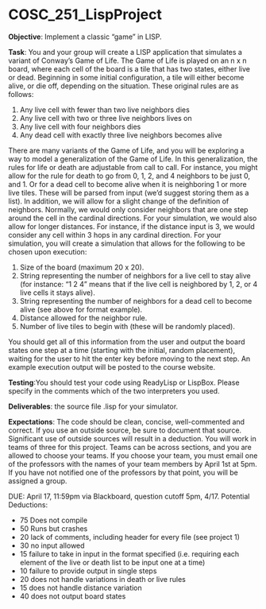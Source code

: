 # COSC_251_LispProject

**Objective**:  Implement a classic “game” in LISP.

**Task**:  You and your group will create a LISP application that simulates a variant of Conway’s Game of Life. The Game of Life is played on an n x n board, where each cell of the board is a tile that has two states, either live or dead. Beginning in some initial configuration, a tile will either become alive, or die off, depending on the situation. These original rules are as follows: 
1. Any live cell with fewer than two live neighbors dies 
2. Any live cell with two or three live neighbors lives on 
3. Any live cell with four neighbors dies 
4. Any dead cell with exactly three live neighbors becomes alive 

There are many variants of the Game of Life, and you will be exploring a way to model a generalization of the Game of Life. In this generalization, the rules for life or death are adjustable from call to call. For instance, you might allow for the rule for death to go from 0, 1, 2, and 4 neighbors to be just 0, and 1. Or for a dead cell to become alive when it is neighboring 1 or more live tiles. These will be parsed from input (we’d suggest storing them as a list). In addition, we will allow for a slight change of the definition of neighbors. Normally, we would only consider neighbors that are one step around the cell in the cardinal directions. For your simulation, we would also allow for longer distances. For instance, if the distance input is 3, we would consider any cell within 3 hops in any cardinal direction.
For your simulation, you will create a simulation that allows for the following to be chosen upon execution: 

1. Size of the board (maximum 20 x 20). 
2. String representing the number of neighbors for a live cell to stay alive (for instance: “1 2 4” means that if the live cell is neighbored by 1, 2, or 4 live cells it stays alive). 
3. String representing the number of neighbors for a dead cell to become alive (see above for format example). 
4. Distance allowed for the neighbor rule. 
5. Number of live tiles to begin with (these will be randomly placed). 

You should get all of this information from the user and output the board states one step at a time (starting with the initial, random placement), waiting for the user to hit the enter key before moving to the next step. An example execution output will be posted to the course website. 

**Testing**:You should test your code using ReadyLisp or LispBox. Please specify in the comments which of the two interpreters you used. 

**Deliverables**: the source file .lisp for your simulator.

**Expectations**: The code should be clean, concise, well-commented and correct.  If you use an outside source, be sure to document that source. Significant use of outside sources will result in a deduction. You will work in teams of three for this project. Teams can be across sections, and you are allowed to choose your teams. If you choose your team, you must email one of the professors with the names of your team members by April 1st at 5pm. If you have not notified one of the professors by that point, you will be assigned a group.   

DUE: April 17, 11:59pm via Blackboard, question cutoff 5pm, 4/17. Potential Deductions:
* 75 Does not compile 
* 50 Runs but crashes 
* 20 lack of comments, including header for every file (see project 1) 
* 30 no input allowed 
* 15 failure to take in input in the format specified (i.e. requiring each element of the live or death list to be input one at a time) 
* 10 failure to provide output in single steps 
* 20 does not handle variations in death or live rules 
* 15 does not handle distance variation 
* 40 does not output board states 
